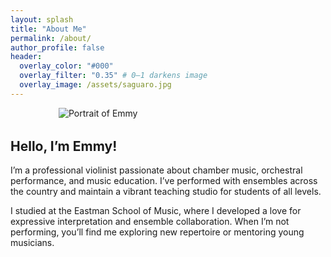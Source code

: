 ```yaml
---
layout: splash
title: "About Me"
permalink: /about/
author_profile: false
header:
  overlay_color: "#000"
  overlay_filter: "0.35" # 0–1 darkens image
  overlay_image: /assets/saguaro.jpg
---
```


<img src="/assets/Juan Quartet-062.JPEG" alt="Portrait of Emmy" style="max-width:350px; display:block; margin:0 auto 2rem;">

<div class="about-text-narrow">
  <h2>Hello, I’m Emmy!</h2>
  <p>
      I’m a professional violinist passionate about chamber music, orchestral performance,
      and music education. I’ve performed with ensembles across the country and maintain
      a vibrant teaching studio for students of all levels.
    </p>
  <p>
      I studied at the Eastman School of Music, where I developed a love for expressive
      interpretation and ensemble collaboration. When I’m not performing, you’ll find me
      exploring new repertoire or mentoring young musicians.
    </p>
</div>